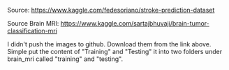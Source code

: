 Source: 
https://www.kaggle.com/fedesoriano/stroke-prediction-dataset

Source Brain MRI: 
https://www.kaggle.com/sartajbhuvaji/brain-tumor-classification-mri

I didn't push the images to github. Download them from the link above.
Simple put the content of "Training" and "Testing" it into two folders under brain_mri called "training" and "testing". 